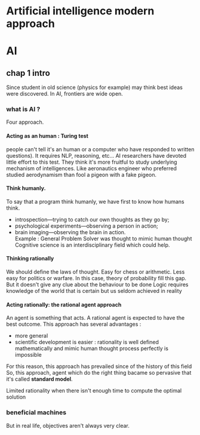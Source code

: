 # Artificial intelligence modern approach

# AI

## chap 1 intro
Since student in old science (physics for example) may think best ideas were discovered. In AI, frontiers are wide open.

### what is AI ?
Four approach. 

#### Acting as an human : Turing test 
people can't tell it's an human or a computer who have responded to written questions). It requires NLP, reasoning, etc...
AI researchers have devoted little effort to this test. They think it's more fruitful to study underlying mechanism of intelligences. Like aeronautics engineer who preferred studied aerodynamism than fool a pigeon with a fake pigeon.

#### Think humanly.   
To say that a program think humanly, we have first to know how humans think. 
- introspection—trying to catch our own thoughts as they go by;
- psychological experiments—observing a person in action;
- brain imaging—observing the brain in action.  
Example : General Problem Solver was thought to mimic human thought
Cognitive science is an interdisciplinary field which could help. 

#### Thinking rationally
We should define the laws of thought. Easy for chess or arithmetic. Less easy for politics or warfare. In this case, theory of probability fill this gap. 
But it doesn't give any clue about the behaviour to be done
Logic requires knowledge of the world that is certain but us seldom achieved in reality 


#### Acting rationally: the rational agent approach
An agent is something that acts. A rational agent is expected to have the best outcome. 
This approach has several advantages : 
- more general 
- scientific development is easier : rationality is well defined mathematically and mimic human thought process perfectly is impossible

For this reason, this approach has prevailed since of the history of this field
So, this approach, agent which do the right thing bacame so pervasive that it's called **standard model**.   

Limited rationality when there isn't enough time to compute the optimal solution 

### beneficial machines
But in real life, objectives aren't always very clear. 

